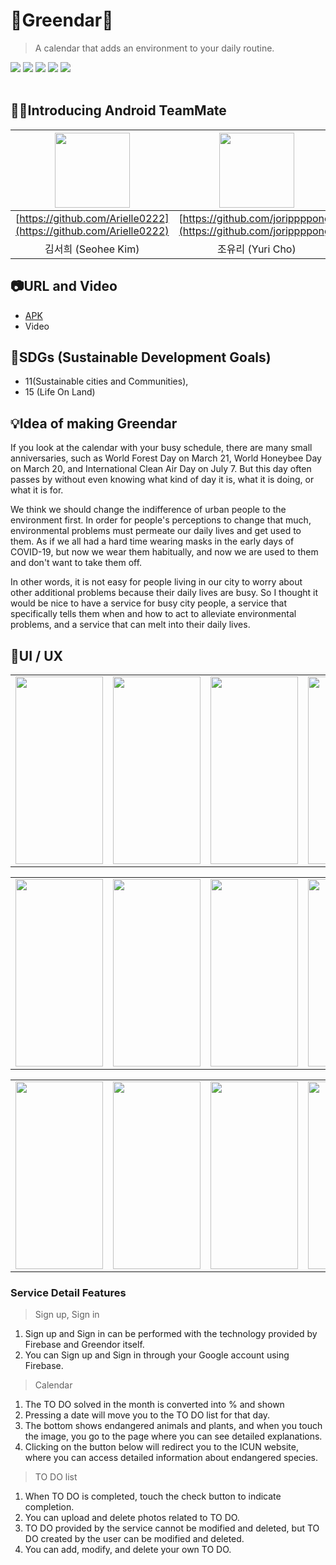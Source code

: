 # 🌳Greendar🌳
> A calendar that adds an environment to your daily routine.
<div align="start">
  <img src="https://img.shields.io/badge/Kotlin-7F52FF?style=flat&logo=Kotlin&logoColor=white" />
    <img src="https://img.shields.io/badge/AndroidStudio-3DDC84?style=flat&logo=AndroidStudio&logoColor=white" />
  <img src="https://img.shields.io/badge/Firebase-FFCA28?style=flat&logo=Firebase&logoColor=white" />
  <img src="https://img.shields.io/badge/Figma-F24E1E?style=flat&logo=Figma&logoColor=white" />
  <img src="https://img.shields.io/badge/Notion-000000?style=flat&logo=Notion&logoColor=white" />
</div>
<br>

## 👩‍💻Introducing Android TeamMate

|<img src="https://user-images.githubusercontent.com/114340019/226161196-b7e84c77-0246-4a64-99e3-947f5ae6cb46.jpg" width="120">|<img src="https://user-images.githubusercontent.com/113884028/226110874-6637d28a-7ff2-4881-a238-8aa5e2054b69.jpg" width="120">|
|:---:|:---:|
|[https://github.com/Arielle0222](https://github.com/Arielle0222)|[https://github.com/jorippppong](https://github.com/jorippppong)|
|김서희 (Seohee Kim)|조유리 (Yuri Cho)|

## 📷URL and Video
* [APK](https://github.com/Team-Greendar/greendar/blob/develop/app/release/Greendar.apk)
* Video

## 🔎SDGs (Sustainable Development Goals)
* 11(Sustainable cities and Communities), 
* 15 (Life On Land)


## 💡Idea of making Greendar
 If you look at the calendar with your busy schedule, there are many small anniversaries, such as World Forest Day on March 21, World Honeybee Day on March 20, and International Clean Air Day on July 7. But this day often passes by without even knowing what kind of day it is, what it is doing, or what it is for.

 We think we should change the indifference of urban people to the environment first. In order for people's perceptions to change that much, environmental problems must permeate our daily lives and get used to them. As if we all had a hard time wearing masks in the early days of COVID-19, but now we wear them habitually, and now we are used to them and don't want to take them off.

 In other words, it is not easy for people living in our city to worry about other additional problems because their daily lives are busy. So I thought it would be nice to have a service for busy city people, a service that specifically tells them when and how to act to alleviate environmental problems, and a service that can melt into their daily lives.

## 📱UI / UX

<table>
  <tr>
    <td><img src="https://user-images.githubusercontent.com/114340019/226095196-2747cae1-358c-440b-a8bd-4abfb9e7b67f.jpg" width="140" height="300"/></td>
    <td><img src="https://user-images.githubusercontent.com/113884028/226111059-0ae8b413-e073-4dad-9cf9-1d6df9f4da10.jpg" width="140" height="300"></td>
    <td><img src="https://user-images.githubusercontent.com/113884028/226111072-52830f94-b573-4fed-acd4-0031d5396d33.jpg" width="140" height="300"></td>
    <td><img src="https://user-images.githubusercontent.com/113884028/226111061-4bc3e9d8-d104-4496-a9b4-f68ac58f9d28.jpg" width="140" height="300"></td>
  </tr>
</table>
<table>
  <tr>
    <td><img src="https://user-images.githubusercontent.com/113884028/226111074-32747231-28a6-49c8-8e7d-2a93147a329e.jpg" width="140" height="300"/></td>
    <td><img src="https://user-images.githubusercontent.com/113884028/226111075-c2f0ff80-fc87-42a0-89b4-0ad1c5a45f32.jpg" width="140" height="300"></td>
    <td><img src="https://user-images.githubusercontent.com/113884028/226111064-d679a54e-dbd2-497a-9d70-17fd204ffb5f.jpg" width="140" height="300"></td>
    <td><img src="https://user-images.githubusercontent.com/113884028/226111066-bf35f27d-7ad4-480f-9b18-7338172db51a.jpg" width="140" height="300"></td>
  </tr>
</table>
<table>
  <tr>
    <td><img src="https://user-images.githubusercontent.com/113884028/226111067-c2b4f660-dd78-4e4d-a0c6-ef4f89c87806.jpg" width="140" height="300"/></td>
    <td><img src="https://user-images.githubusercontent.com/113884028/226111070-5fb25bb4-8fea-4bf7-a738-c4d9498ae628.jpg" width="140" height="300"></td>
    <td><img src="https://user-images.githubusercontent.com/113884028/226111062-68ec563a-1902-4fa8-a02f-c7ed2d85e3f5.jpg" width="140" height="300"></td>
    <td><img src="https://user-images.githubusercontent.com/113884028/226111063-a9f8ae4e-120a-4469-83c4-ee25e69247ea.jpg" width="140" height="300"></td>
  </tr>
</table>

### Service Detail Features
> Sign up, Sign in
1. Sign up and Sign in can be performed with the technology provided by Firebase and Greendor itself.
2. You can Sign up and Sign in through your Google account using Firebase.
> Calendar
1. The TO DO solved in the month is converted into % and shown
2. Pressing a date will move you to the TO DO list for that day.
3. The bottom shows endangered animals and plants, and when you touch the image, you go to the page where you can see detailed explanations.
4. Clicking on the button below will redirect you to the ICUN website, where you can access detailed information about endangered species.
> TO DO list
1. When TO DO is completed, touch the check button to indicate completion.
2. You can upload and delete photos related to TO DO.
3. TO DO provided by the service cannot be modified and deleted, but TO DO created by the user can be modified and deleted.
4. You can add, modify, and delete your own TO DO.




